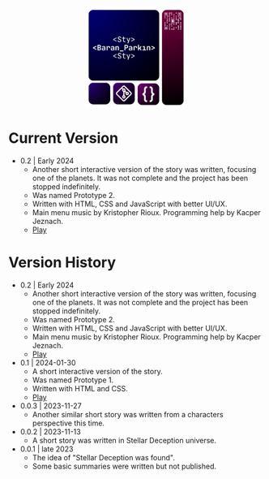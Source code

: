 <div align="center">

  <img src="StyLogo.png" alt="logo" width="200" height="auto" />

</div>

# Current Version

* 0.2 | Early 2024
    * Another short interactive version of the story was written, focusing one of the planets. It was not complete and the project has been stopped indefinitely.
    * Was named Prototype 2.
    * Written with HTML, CSS and JavaScript with better UI/UX.
    * Main menu music by Kristopher Rioux. Programming help by Kacper Jeznach.
    * [Play](https://styslix.itch.io/stellar-deception-prototype-2)
  
# Version History

* 0.2 | Early 2024
    * Another short interactive version of the story was written, focusing one of the planets. It was not complete and the project has been stopped indefinitely.
    * Was named Prototype 2.
    * Written with HTML, CSS and JavaScript with better UI/UX.
    * Main menu music by Kristopher Rioux. Programming help by Kacper Jeznach.
    * [Play](https://styslix.itch.io/stellar-deception-prototype-2)
* 0.1 | 2024-01-30
    * A short interactive version of the story.
    * Was named Prototype 1.
    * Written with HTML and CSS.
    * [Play](https://styslix.itch.io/stellar-deception-prototype)
* 0.0.3 | 2023-11-27
    * Another similar short story was written from a characters perspective this time.
* 0.0.2 | 2023-11-13
    * A short story was written in Stellar Deception universe.
* 0.0.1 | late 2023
    * The idea of "Stellar Deception was found".
    * Some basic summaries were written but not published.
